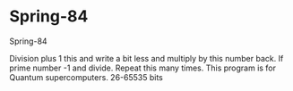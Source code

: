 # Spring-84
Spring-84

Division plus 1 this and write a bit less and multiply by this number back. If prime number -1 and divide. Repeat this many times. This program is for Quantum supercomputers. 26-65535 bits
